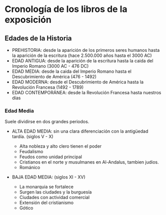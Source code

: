 # Cronología de los libros de la exposición

## Edades de la Historia
- PREHISTORIA: desde la aparición de los primeros seres humanos hasta la aparición de la escritura (hace 2.500.000 años hasta el 3000 AC)
- EDAD ANTIGUA: desde la aparición de la escritura hasta la caida del Imperio Romano (3000 AC - 476 DC)
- EDAD MEDIA: desde la caida del Imperio Romano hasta el Descubrimiento de América (476 - 1492)
- EDAD MODERNA: desde el Descubrimiento de América hasta la Revolución Francesa (1492 - 1789)
- EDAD CONTEMPORÁNEA: desde la Revolución Francesa hasta nuestros días

### Edad Media
Suele dividirse en dos grandes periodos.

- ALTA EDAD MEDIA: sin una clara diferenciación con la antigüedad tardía. (siglos V - X)
    - Alta nobleza y alto clero tienen el poder
    - Feudalismo
    - Feudos como unidad principal
    - Cristianos en el norte y musulmanes en Al-Andalus, tambien judios.
    - Románico

- BAJA EDAD MEDIA: (siglos XI - XV)
    - La monarquia se fortalece
    - Surgen las ciudades y la burguesía
    - Ciudades con actividad comercial
    - Extensión del cristianismo
    - Gótico
